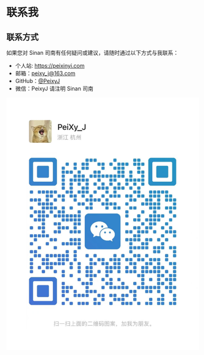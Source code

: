 # 联系我

## 联系方式

如果您对 Sinan 司南有任何疑问或建议，请随时通过以下方式与我联系：

- 个人站: https://peixinyi.com
- 邮箱：peixy_j@163.com
- GitHub：[@PeixyJ](https://github.com/PeixyJ)
- 微信：PeixyJ 请注明 Sinan 司南

![alt text](../static/8d986602e1ec0bf9acc521e206d9b8b0.jpg)